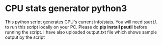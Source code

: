 # CPU stats generator python3

This python script generates CPU's current info/stats. You will need `psutil` to run this script locally on your PC. 
Please do **pip install psutil** before running the script.
I have also uploaded output.txt file which shows sample output by the script